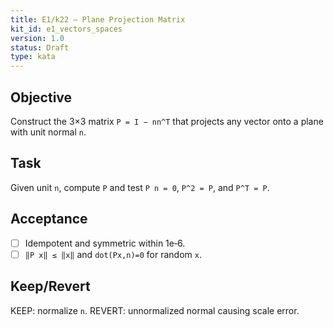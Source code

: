 ```yaml
---
title: E1/k22 — Plane Projection Matrix
kit_id: e1_vectors_spaces
version: 1.0
status: Draft
type: kata
---
```

## Objective
Construct the 3×3 matrix `P = I − nn^T` that projects any vector onto a plane with unit normal `n`.
## Task
Given unit `n`, compute `P` and test `P n = 0`, `P^2 = P`, and `P^T = P`.
## Acceptance
- [ ] Idempotent and symmetric within 1e‑6.
- [ ] `‖P x‖ ≤ ‖x‖` and `dot(Px,n)=0` for random `x`.
## Keep/Revert
KEEP: normalize `n`. REVERT: unnormalized normal causing scale error.